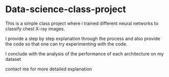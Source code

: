 # Data-science-class-project

This is a simple class project where i trained different neural networks to classify chest X-ray images.

I provide a step by step explanation through the process and also provide the code so that one can try experimenting with the code.

I conclude with the analysis of the performance of each architecture on my dataset

contact me for more detailed explanation

